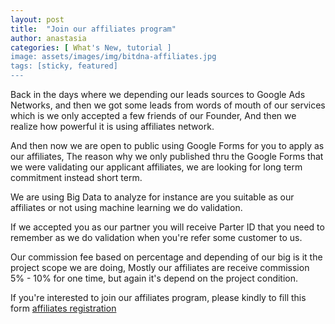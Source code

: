 ```yaml
---
layout: post
title:  "Join our affiliates program"
author: anastasia
categories: [ What's New, tutorial ]
image: assets/images/img/bitdna-affiliates.jpg
tags: [sticky, featured]
---
```


Back in the days where we depending our leads sources to Google Ads Networks, and then we got some leads from words of mouth of our services which is we only accepted a few friends of our Founder, And then we realize how powerful it is using affiliates network.

And then now we are open to public using Google Forms for you to apply as our affiliates, The reason why we only published thru the Google Forms that we were validating our applicant affiliates, we are looking for long term commitment instead short term.

We are using Big Data to analyze for instance are you suitable as our affiliates or not using machine learning we do validation.

If we accepted you as our partner you will receive Parter ID that you need to remember as we do validation when you're refer some customer to us.

Our commission fee based on percentage and depending of our big is it the project scope we are doing, Mostly our affiliates are receive commission 5% - 10% for one time, but again it's depend on the project condition.

If you're interested to join our affiliates program, please kindly to fill this form <a href="https://forms.gle/2vQs2ayVU3gJd5q36" target="_blank">affiliates registration</a>
